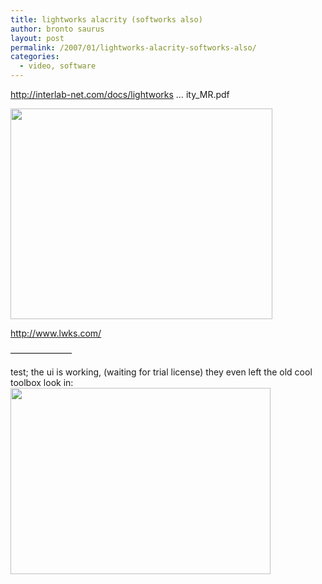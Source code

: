 ```yaml
---
title: lightworks alacrity (softworks also)
author: bronto saurus
layout: post
permalink: /2007/01/lightworks-alacrity-softworks-also/
categories:
  - video, software
---
```

<a href="http://interlab-net.com/docs/lightworks/Lightworks_Alacrity_MR.pdf" target="_blank" >http://interlab-net.com/docs/lightworks &#8230; ity_MR.pdf</a>

<img src="/images/shark.png" width="419" height="337" border="0" alt="" />

<a href="http://www.lwks.com/" target="_blank" >http://www.lwks.com/</a>

&#8212;&#8212;&#8212;&#8212;&#8212;&#8212;&#8212;

test; the ui is working, (waiting for trial license) they even left the old cool toolbox look in:  
<img src="/images/lw_toolbox.jpg" width="416" height="298" border="0" alt="" />